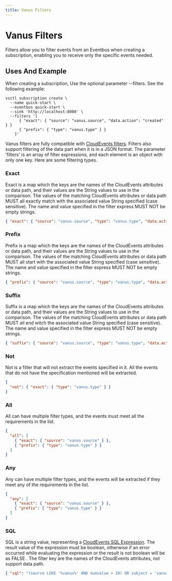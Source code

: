 ```yaml
---
title: Vanus Filters
---
```


# Vanus Filters

Filters allow you to filter events from an Eventbus when creating a subscription, enabling you to receive only the specific events needed.

## Uses And Example

When creating a subscription, Use the optional parameter --filters.
See the following example:

```shell
vsctl subscription create \
  --name quick-start \
  --eventbus quick-start \
  --sink 'http://localhost:8080' \
  --filters '[
      { "exact": { "source": "vanus.source", "data.action": "created" } }
      { "prefix": { "type": "vanus.type" } }
    ]'
```

Vanus filters are fully compatible with [CloudEvents filters][ce-filters]. Filters also support filtering of the data part when it is in a JSON format. The parameter 'filters' is an array of filter expressions, and each element is an object with only one key. Here are some filtering types.

### Exact

Exact is a map which the keys are the names of the CloudEvents attributes or data path, and their values are the String values to use in the comparison.
The values of the matching CloudEvents attributes or data path MUST all exactly match with the associated value String specified (case sensitive).
The name and value specified in the filter express MUST NOT be empty strings.

```json
{ "exact": { "source": "vanus.source", "type": "vanus.type", "data.action": "created" } }
```

### Prefix

Prefix is a map which the keys are the names of the CloudEvents attributes or data path, and their values are the String values to use in the comparison.
The values of the matching CloudEvents attributes or data path MUST all start with the associated value String specified (case sensitive).
The name and value specified in the filter express MUST NOT be empty strings.

```json
{ "prefix": { "source": "vanus.source", "type": "vanus.type", "data.action": "created" } }
```

### Suffix

Suffix is a map which the keys are the names of the CloudEvents attributes or data path, and their values are the String values to use in the comparison.
The values of the matching CloudEvents attributes or data path MUST all end witch the associated value String specified (case sensitive).
The name and value specified in the filter express MUST NOT be empty strings.

```json
{ "suffix": { "source": "vanus.source", "type": "vanus.type", "data.action": "created" } }
```

### Not

Not is a filter that will not extract the events specified in it. All the events that do not have the specification mentioned will be extracted.

```json
{
  "not": { "exact": { "type": "vanus.type" } }
}
```

### All

All can have multiple filter types, and the events must meet all the requirements in the list.

```json
{
  "all": [
    { "exact": { "source": "vanus.source" } },
    { "prefix": { "type": "vanus.type" } }
  ]
}
```

### Any

Any can have multiple filter types, and the events will be extracted if they meet any of the requirements in the list.

```json
{
  "any": [
    { "exact": { "source": "vanus.source" } },
    { "prefix": { "type": "vanus.type" } }
  ]
}
```

### SQL

SQL is a string value, representing a [CloudEvents SQL Expression][ce-sql]. The result value of the expression must be boolean, otherwise if an error occurred while evaluating the expression or the result is not boolean will be as FALSE . The filter key are the names of the CloudEvents attributes, not support data path.

```json
{ "sql": "(source LIKE '%vanus%' AND numvalue > 10) OR subject = 'vanus.subject'" }
```

[ce-filters]: https://github.com/cloudevents/spec/blob/main/subscriptions/spec.md#324-filters
[ce-sql]: https://github.com/cloudevents/spec/blob/main/cesql/spec.md